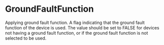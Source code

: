 GroundFaultFunction
===================

Applying ground fault function. A flag indicating that the ground fault function of the device is used. The value should be set to FALSE for devices not having a ground fault function, or if the ground fault function is not selected to be used.
